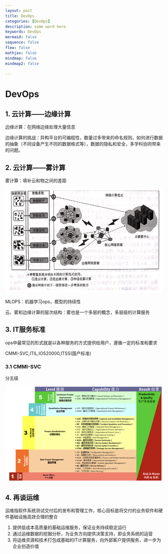 ```yaml
---
layout: post
title: DevOps
categories: [DevOps]
description: some word here
keywords: DevOps
mermaid: false
sequence: false
flow: false
mathjax: false
mindmap: false
mindmap2: false

---
```


# DevOps

## 1. 云计算——边缘计算

边缘计算：在网络边缘处理大量信息

边缘计算的挑战：异构平台的可编程性，数量过多带来的命名规则，如何进行数据的抽象（不同设备产生不同的数据格式等），数据的隐私和安全，多学科协同带来的问题。

## 2. 云计算——雾计算

雾计算：填补云和物之间的差距

![截屏2023-09-18 14.24.22](https://github.com/ShadowOnYOU/images/blob/main/test202309181424513.png?raw=true)

MLOPS：机器学习ops，模型的持续性

云、雾和边缘计算的层次结构：雾也是一个多层的概念，多层级的计算服务

## 3. IT服务标准

ops中最常见的形式就是以各种服务的方式提供给用户，遵循一定的标准和要求

CMMI-SVC,ITIL,IOS20000,ITSS(国产标准)

### 3.1 CMMI-SVC

分五级

![截屏2023-09-18 14.42.43](https://github.com/ShadowOnYOU/images/blob/main/test202309181442775.png?raw=true)

## 4. 再谈运维

运维指软件系统测试交付后的发布和管理工作，核心目标是将交付的业务软件和硬件基础设施高效合理的整合

1. 提供低成本高质量的基础运维服务，保证业务持续稳定运行
2. 通过运维数据的挖掘分析，为业务方向提供决策支持，即业务系统的运营
3. 将运维资源和技术打包成基础的IT计算服务，向外部客户提供服务，进一步为企业创造价值

